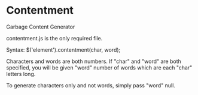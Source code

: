 # Contentment
Garbage Content Generator

contentment.js is the only required file.

Syntax: $('element').contentment(char, word);

Characters and words are both numbers. If "char" and "word" are both specified, you will be given "word" number of words which are each "char" letters long.

To generate characters only and not words, simply pass "word" null.
